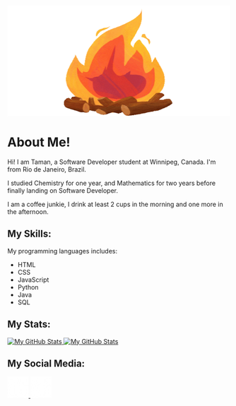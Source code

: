 <img src='./assets/image/banner.gif' alt='Banner' width='100%' height='250px'>

# About Me!
Hi! I am Taman, a Software Developer student at Winnipeg, Canada. I'm from
Rio de Janeiro, Brazil.

I studied Chemistry for one year, and Mathematics for two years before finally
landing on Software Developer.

I am a coffee junkie, I drink at least 2 cups in the morning and one more in the
afternoon.

## My Skills:
My programming languages includes:
* HTML
* CSS
* JavaScript
* Python
* Java
* SQL

## My Stats:
<a href='https://github.com/tamanchichan'>
  <img src='https://github-readme-stats.vercel.app/api?username=tamanchichan&theme=vue&show_icons=true' alt='My GitHub Stats' height='200px'>
</a>
<a href='https://github.com/tamanchichan'>
  <img src='https://github-readme-stats.vercel.app/api/top-langs/?username=tamanchichan&theme=vue&hide=Ruby&show_icons=true&langs_count=3' alt='My GitHub Stats' height='200px'>
</a>

## My Social Media:
<a href='https://www.linkedin.com/in/tamanchichan/'>
  <img src='./assets/image/linkedin-logo.png' alt='Linkedin Logo'>
</a>
<a href='https://www.instagram.com/tamanchichan/'>
  <img src='./assets/image/instagram-logo.png' alt='Instagram Logo'>
</a>